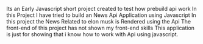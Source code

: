 Its an Early Javascript short project created to test how prebuild api work
In this Project I have tried to build an News Api Application using Javascript
In this project the News Related to elon musk is Rendered using the Api
The front-end of this project has not shown my front-end skills
This application is just for showing that i know how to work with Api using javascript.
